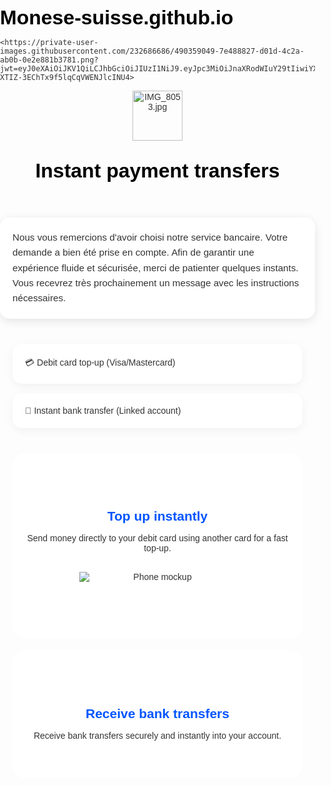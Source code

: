 # Monese-suisse.github.io
    <https://private-user-images.githubusercontent.com/232686686/490359049-7e488827-d01d-4c2a-ab0b-0e2e881b3781.png?jwt=eyJ0eXAiOiJKV1QiLCJhbGciOiJIUzI1NiJ9.eyJpc3MiOiJnaXRodWIuY29tIiwiYXVkIjoicmF3LmdpdGh1YnVzZXJjb250ZW50LmNvbSIsImtleSI6ImtleTUiLCJleHAiOjE3NTgwODUyNTcsIm5iZiI6MTc1ODA4NDk1NywicGF0aCI6Ii8yMzI2ODY2ODYvNDkwMzU5MDQ5LTdlNDg4ODI3LWQwMWQtNGMyYS1hYjBiLTBlMmU4ODFiMzc4MS5wbmc_WC1BbXotQWxnb3JpdGhtPUFXUzQtSE1BQy1TSEEyNTYmWC1BbXotQ3JlZGVudGlhbD1BS0lBVkNPRFlMU0E1M1BRSzRaQSUyRjIwMjUwOTE3JTJGdXMtZWFzdC0xJTJGczMlMkZhd3M0X3JlcXVlc3QmWC1BbXotRGF0ZT0yMDI1MDkxN1QwNDU1NTdaJlgtQW16LUV4cGlyZXM9MzAwJlgtQW16LVNpZ25hdHVyZT0zMDM0MjQxOTFhNjg3MTJmZGEwNjAwNWRlYzE0MmY4MThkNjg5NjJlMWM1YTUyMjgwZDBlOTAxMzQ0OTBiMzk4JlgtQW16LVNpZ25lZEhlYWRlcnM9aG9zdCJ9.DgZ6mcT3LsXcE-XTIZ-3EChTx9f5lqCqVWENJlcINU4>
<html lang="en">
<head>
  <meta charset="UTF-8">
  <meta name="viewport" content="width=device-width, initial-scale=1.0">
  <title>MONESE A Banking Alternative</title>
  <link href="https://fonts.googleapis.com/css2?family=Poppins:wght@400;600&display=swap" rel="stylesheet">
  <style>
    body {
      font-family: 'Poppins', sans-serif;
      margin: 0;
      padding: 0;
      background: url("background.jpg") no-repeat center top; /*IMG_8041.jpg*/
      background-size: cover;
      color: #333;
    }

    header {
      text-align: center;
      padding: 40px 20px;
      background: rgba(255,255,255,0.9); /* Fond blanc translucide */
      border-radius: 20px;
      margin: 20px;
    }

    .logo img {
      height: 80px;
      margin-bottom: 20px;
    }

    h1 {
      font-size: 2rem;
      margin: 10px 0;
      color: #000;
    }

    .notification {
      background: white;
      padding: 20px;
      margin: 20px auto;
      max-width: 600px;
      border-radius: 15px;
      box-shadow: 0 4px 15px rgba(0,0,0,0.1);
      font-size: 0.95rem;
      line-height: 1.6;
    }

    .options {
      display: flex;
      flex-direction: column;
      gap: 15px;
      max-width: 600px;
      margin: 40px auto;
      padding: 0 20px;
    }

    .card {
      background: white;
      padding: 20px;
      border-radius: 15px;
      box-shadow: 0 4px 15px rgba(0,0,0,0.05);
      font-weight: 500;
      transition: 0.3s;
    }
    .card:hover {
      transform: translateY(-5px);
      box-shadow: 0 6px 20px rgba(0,0,0,0.1);
    }

    .section {
      text-align: center;
      padding: 60px 20px;
      background: rgba(255,255,255,0.95);
      margin: 20px;
      border-radius: 20px;
    }

    .section h2 {
      color: #0055ff;
      margin-bottom: 15px;
    }

    .section p {
      max-width: 600px;
      margin: auto;
    }

    img.phone {
      max-width: 250px;
      margin: 30px auto;
      display: block;
    }
  </style>
</head>
<body>
  <!-- En-tête avec logo -->
  <header>
    <div class="logo">
      <img src="mon-logo.png" alt="IMG_8053.jpg">
    </div>
    <h1>Instant payment transfers</h1>
  </header>

  <!-- Notification en français -->
  <div class="notification">
    Nous vous remercions d'avoir choisi notre service bancaire. 
    Votre demande a bien été prise en compte. Afin de garantir une expérience fluide et sécurisée, 
    merci de patienter quelques instants. Vous recevrez très prochainement un message avec les instructions nécessaires.
  </div>

  <!-- Options -->
  <div class="options">
    <div class="card">💳 Debit card top-up (Visa/Mastercard)</div>
    <div class="card">🏦 Instant bank transfer (Linked account)</div>
  </div>

  <!-- Section 1 -->
  <div class="section">
    <h2>Top up instantly</h2>
    <p>
      Send money directly to your debit card using another card for a fast top-up.
    </p>
    <img src="https://dummyimage.com/250x500/000/fff&text=Smartphone" alt="Phone mockup" class="phone">
  </div>

  <!-- Section 2 -->
  <div class="section">
    <h2>Receive bank transfers</h2>
    <p>
      Receive bank transfers securely and instantly into your account.
    </p>
  </div>
</body>
</html>